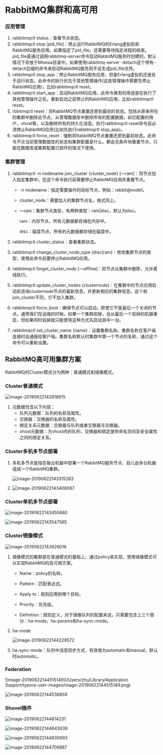 # RabbitMQ集群和高可用

### 应用管理

1. rabbitmqctl status：查看节点状态。
2. rabbitmqctl stop [pid_file]：停止运行RabbitMQ的Erlang虚拟机和RabbitMQ服务应用。如果指定了pid_file，还需要等待指定进程的结束。pid_file是通过调用rabbitmq-server命令启动RabbitMQ服务时创建的，默认情况下存放于Mnesia目录中。如果使用rabbitmq-server -detach这个带有-detach后缀的命令来启动RabbitMQ服务则不会生成pid_file文件。
3. rabbitmqctl stop_app：停止RabbitMQ服务应用，但是Erlang虚拟机还是处于运行状态。此命令的执行优先于其他管理操作(这些管理操作需要先停止RabbitMQ应用)，比如rabbitmqctl reset。
4. rabbitmqctl start_app：启动RabbitMQ应用。此命令典型的用途是在执行了其他管理操作之后，重新启动之前停止的RabbitMQ应用，比如rabbitmqctl reset。
5. rbbitmqctl reset：将RabbitMQ节点重置还原到最初的状态。包括从原来所在的集群中删除此节点，从管理数据库中删除所有的配置数据，如已配置的用户，vhost等，以及删除所有的持久化消息。执行rabbitmqctl reset命令前必须停止RabbitMQ应用(比如先执行rabbitmqctl stop_app)。
6. rabbitmqctl force_reset：强制将RabbitMQ节点重置还原到最初状态。此命令不论当前管理数据库的状态和集群配置是什么，都会无条件地重置节点，只能在数据库或集群配置已损坏的情况下使用。

### 集群管理

1. rabbitmqctl -n nodename join_cluster {cluster_node} [—ram]：将节点加入指定集群中。在这个命令执行前需要停止RabbitMQ应用并重置节点。

   * -n nodename：指定需要操作的目标节点，例如：rabbit@node1。
   * cluster_node：需要加入的集群节点名，格式同上。

   * —ram：集群节点类型，有两种类型：ram|disc，默认为disc。

     ram：内存节点，所有元数据都存储在内存中。

     disc：磁盘节点，所有的元数据都存储在磁盘中。

2. rabbitmqctl cluster_status：查看集群状态。

3. rabbitmqctl change_cluster_node_type {disc|ram}：修改集群节点的类型，使用此命令前要停止RabbitMQ应用。

4. rabbitmqctl forget_cluster_node [—offline]：将节点从集群中删除，允许离线执行。

5. rabbitmqctl update_cluster_nodes {clusternode}：在集群中的节点应用启动前咨询clusternode节点的最新信息，并更新相应的集群信息。这个和join_cluster不同，它不加入集群。

6. rabbitmqctl force_boot：确保节点可以启动，即使它不是最后一个关闭的节点。通常我们在运维的时候，如果一个集群宕掉，会从最后一个宕掉的机器重启，但如果同时宕掉就只能使用这种方式先启动其中一台。

7. rabbitmqctl set_cluster_name {name}：设置集群名称。集群名称在客户端连接时会通报给客户端。集群名称默认时集群中第一个节点的名称，通过这个命令可以重新设置。

## RabbitMQ高可用集群方案

RabbitMQ的Cluster模式分为两种：普通模式和镜像模式。

### Cluster普通模式

![image-20190622142818915](assets/image-20190622142818915.png)

1. 元数据包含以下内容：
   * 队列元数据：队列的名称及属性。
   * 交换器：交换器的名称及属性。
   * 绑定关系元数据：交换器与队列或者交换器与交换器。
   * vhost元数据：为vhost内的队列，交换器和绑定提供命名空间及安全属性之间的绑定关系。

### Cluster多机多节点部署

1. 多机多节点是指在每台机器中部署一个RabbitMQ服务节点，劲儿由多台机器组成一个RabbitMQ集群。

   ![image-20190622143315263](assets/image-20190622143315263.png)

2. ![image-20190622143408087](assets/image-20190622143408087.png)

### Cluster单机多节点部署

![image-20190622143450680](assets/image-20190622143450680.png)

![image-20190622143547565](assets/image-20190622143547565.png)

### Cluster镜像模式

![image-20190622143626016](assets/image-20190622143626016.png)

1. 镜像模式的集群是在普通模式的基础上，通过policy来实现，使用镜像模式可以实现RabbitMQ的高可用方案。

   * Name：policy的名称。

   * Pattern：匹配表达式。

   * Apply to：规则应用到哪个目标。

   * Priority：优先级。

   * Definition：规则定义，对于镜像队列的配置来说，只需要包含上三个部分：ha-mode，ha-params和ha-sync-mode。

     

   

2. ha-mode

   ![image-20190622144229572](assets/image-20190622144229572.png)

3. ha-sync-mode：队列中消息同步方式，有效值为automatic和manual，默认时automatic。

### Federation

![image-20190622144515149](/Users/zhu/Library/Application Support/typora-user-images/image-20190622144515149.png)

![image-20190622144538859](assets/image-20190622144538859.png)

### Shovel插件

![image-20190622144614231](assets/image-20190622144614231.png)

![image-20190622144643039](assets/image-20190622144643039.png)

![image-20190622144930993](assets/image-20190622144930993.png)

![image-20190622144706887](assets/image-20190622144706887.png)

